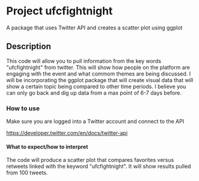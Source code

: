# Project ufcfightnight

A package that uses Twitter API and creates a scatter plot using ggplot

## Description

This code will allow you to pull information from the key words "ufcfightnight" from twitter. This will show how people on the platform 
are engaging with the event and what commom themes are being discussed. I will be incorporating the ggplot package 
that will create visual data that will show a certain topic being compared to other time periods. I believe you can 
only go back and dig up data from a max point of 6-7 days before. 

### How to use

Make sure you are logged into a Twitter account and connect to the API 

https://developer.twitter.com/en/docs/twitter-api

#### What to expect/how to interpret

The code will produce a scatter plot that compares favorites versus retweets linked with the keyword "ufcfightnight".
It will show results pulled from 100 tweets.
